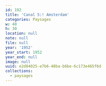 ```yaml
---
id: 192
title: 'Canal 5:! Amsterdam'
categories: Paysages
w: 40
h: 30
location: null
note: null
file: null
year: '1952'
year_start: 1952
year_end: null
image: null
uuid: e2d84025-e7b6-48ba-b6be-6c173e465f6d
collections:
  - paysages
---
```


